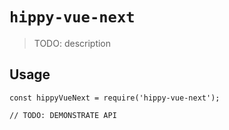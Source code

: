 # `hippy-vue-next`

> TODO: description

## Usage

```
const hippyVueNext = require('hippy-vue-next');

// TODO: DEMONSTRATE API
```

